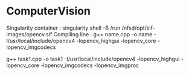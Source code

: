 # ComputerVision
Singularity container : singularity shell -B /run /nfsd/opt/sif-images/opencv.sif
Compiling line : g++ name.cpp -o name -I/usr/local/include/opencv4 -lopencv_highgui -lopencv_core -lopencv_imgcodecs

g++ task1.cpp -o task1 -I/usr/local/include/opencv4 -lopencv_highgui -lopencv_core -lopencv_imgcodecs -lopencv_imgproc
